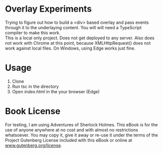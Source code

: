 # Overlay Experiments
Trying to figure out how to build a \<div> based overlay and pass events through it to the underlaying content. You will will need a TypeScript compiler to make this work. <br/>
This is a local only project. Does not get deployed to any server. Also does not work with Chrome at this point, because XMLHttpRequest() does not work against local files. On Windows, using Edge works just fine.

# Usage
1. Clone
2. Run tsc in the directory
3. Open *index.html* in the your browser (Edge) 

# Book License
For testing, I am using Adventures of Sherlock Holmes. This eBook is for the use of anyone anywhere at no cost and with almost no restrictions whatsoever.  You may copy it, give it away or re-use it under the terms of the Project Gutenberg License included with this eBook or online at www.gutenberg.org/license.

